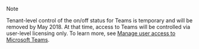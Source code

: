 > [!NOTE]
> Tenant-level control of the on/off status for Teams is temporary and will be removed by May 2018. At that time, access to Teams will be controlled via user-level licensing only. To learn more, see [Manage user access to Microsoft Teams](../user-access.md).